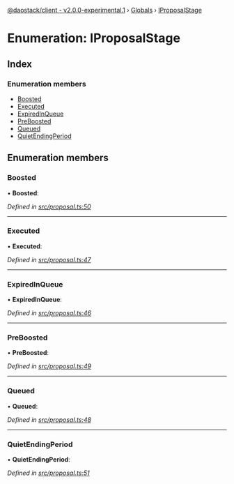 [@daostack/client - v2.0.0-experimental.1](../README.md) › [Globals](../globals.md) › [IProposalStage](iproposalstage.md)

# Enumeration: IProposalStage

## Index

### Enumeration members

* [Boosted](iproposalstage.md#boosted)
* [Executed](iproposalstage.md#executed)
* [ExpiredInQueue](iproposalstage.md#expiredinqueue)
* [PreBoosted](iproposalstage.md#preboosted)
* [Queued](iproposalstage.md#queued)
* [QuietEndingPeriod](iproposalstage.md#quietendingperiod)

## Enumeration members

###  Boosted

• **Boosted**:

*Defined in [src/proposal.ts:50](https://github.com/daostack/client/blob/6c661ff/src/proposal.ts#L50)*

___

###  Executed

• **Executed**:

*Defined in [src/proposal.ts:47](https://github.com/daostack/client/blob/6c661ff/src/proposal.ts#L47)*

___

###  ExpiredInQueue

• **ExpiredInQueue**:

*Defined in [src/proposal.ts:46](https://github.com/daostack/client/blob/6c661ff/src/proposal.ts#L46)*

___

###  PreBoosted

• **PreBoosted**:

*Defined in [src/proposal.ts:49](https://github.com/daostack/client/blob/6c661ff/src/proposal.ts#L49)*

___

###  Queued

• **Queued**:

*Defined in [src/proposal.ts:48](https://github.com/daostack/client/blob/6c661ff/src/proposal.ts#L48)*

___

###  QuietEndingPeriod

• **QuietEndingPeriod**:

*Defined in [src/proposal.ts:51](https://github.com/daostack/client/blob/6c661ff/src/proposal.ts#L51)*
